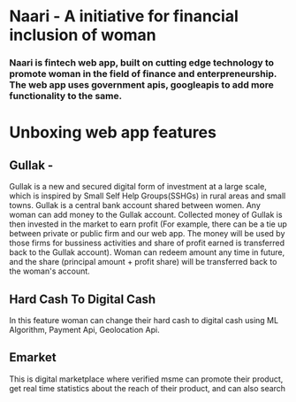 # Naari - A initiative for financial inclusion of woman
###  Naari is fintech web app, built on cutting edge technology to promote woman in the field of finance and enterpreneurship. The web app uses government apis, googleapis to add more functionality to the same.

# Unboxing web app features

## Gullak - 
Gullak is a new and secured digital form of investment at a large scale, which is inspired by Small Self Help Groups(SSHGs) in rural areas and small towns. Gullak is a central bank account shared between women. Any woman can add money to the Gullak account. Collected money of Gullak is then invested in the market to earn profit (For example, there can be a tie up between private or public firm and our web app. The money will be used by those firms for bussiness activities and share of profit earned is transferred back to the Gullak account). Woman can redeem amount any time in future, and the share (principal amount + profit share) will be transferred back to the woman's account.

## Hard Cash To Digital Cash
In this feature woman can change their hard cash to digital cash using  ML Algorithm, Payment Api, Geolocation Api.

## Emarket 
This is digital marketplace where verified msme can promote their product, get real time statistics about the reach of their product, and can also search 
